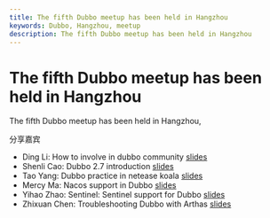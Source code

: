 ```yaml
---
title: The fifth Dubbo meetup has been held in Hangzhou
keywords: Dubbo, Hangzhou, meetup
description: The fifth Dubbo meetup has been held in Hangzhou
---
```


# The fifth Dubbo meetup has been held in Hangzhou


The fifth Dubbo meetup has been held in Hangzhou,

分享嘉宾
  * Ding Li: How to involve in dubbo community [slides](https://github.com/dubbo/awesome-dubbo/blob/master/slides/meetup/201812%40hangzhou/how-to-involve-in-dubbo-community.pdf)
  * Shenli Cao: Dubbo 2.7 introduction [slides](https://github.com/dubbo/awesome-dubbo/blob/master/slides/meetup/201812%40hangzhou/dubbo-2.7-introduction.pdf)
  * Tao Yang:  Dubbo practice in netease koala [slides](https://github.com/dubbo/awesome-dubbo/blob/master/slides/meetup/201812%40hangzhou/dubbo-practice-in-netease-koala.pdf)
  * Mercy Ma: Nacos support in Dubbo [slides](https://github.com/dubbo/awesome-dubbo/blob/master/slides/meetup/201812%40hangzhou/nacos-support-in-dubbo.pdf)
  * Yihao Zhao: Sentinel: Sentinel support for Dubbo [slides](https://github.com/dubbo/awesome-dubbo/blob/master/slides/meetup/201812%40hangzhou/sentinel-support-for-dubbo.pdf)
  * Zhixuan Chen: Troubleshooting Dubbo with Arthas [slides](https://github.com/dubbo/awesome-dubbo/blob/master/slides/meetup/201812%40hangzhou/troubleshooting-dubbo-with-arthas.pdf)
 

